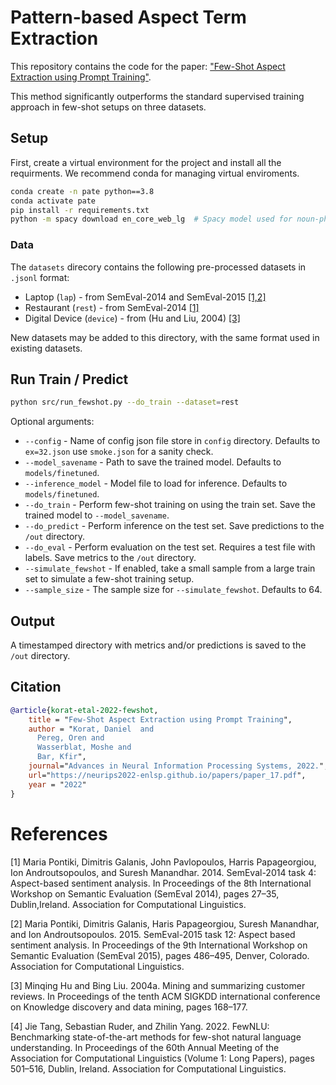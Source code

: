 # Pattern-based Aspect Term Extraction


This repository contains the code for the paper: ["Few-Shot Aspect Extraction using Prompt Training"](https://neurips2022-enlsp.github.io/papers/paper_17.pdf).

This method significantly outperforms the standard supervised training approach in few-shot setups on three datasets.

## Setup

First, create a virtual environment for the project and install all the requirments. We recommend conda for managing virtual enviroments.

```bash
conda create -n pate python==3.8
conda activate pate
pip install -r requirements.txt
python -m spacy download en_core_web_lg  # Spacy model used for noun-phrase extraction
```

### Data

The `datasets` direcory contains the following pre-processed datasets in `.jsonl` format:

 - Laptop (`lap`) - from SemEval-2014 and SemEval-2015 [[1,2]](#references)
 - Restaurant (`rest`) - from SemEval-2014 [[1]](#references)
 - Digital Device (`device`) - from (Hu and Liu, 2004) [[3]](#references)

New datasets may be added to this directory, with the same format used in existing datasets.

## Run Train / Predict

```bash
python src/run_fewshot.py --do_train --dataset=rest
```

Optional arguments:

 - `--config` - Name of config json file store in `config` directory. Defaults to `ex=32.json` use `smoke.json` for a sanity check.
 - `--model_savename` - Path to save the trained model. Defaults to `models/finetuned`.
 - `--inference_model` - Model file to load for inference. Defaults to `models/finetuned`.
 - `--do_train` - Perform few-shot training on using the train set. Save the trained model to `--model_savename`.
 - `--do_predict` - Perform inference on the test set. Save predictions to the `/out` directory.
 - `--do_eval` - Perform evaluation on the test set. Requires a test file with labels. Save metrics to the `/out` directory.
 - `--simulate_fewshot` - If enabled, take a small sample from a large train set to simulate a few-shot training setup. 
 - `--sample_size` - The sample size for `--simulate_fewshot`. Defaults to 64.

## Output

A timestamped directory with metrics and/or predictions is saved to the `/out` directory.

## Citation

```bibtex
@article{korat-etal-2022-fewshot,
    title = "Few-Shot Aspect Extraction using Prompt Training",
    author = "Korat, Daniel  and
      Pereg, Oren and
      Wasserblat, Moshe and
      Bar, Kfir",
    journal="Advances in Neural Information Processing Systems, 2022.",
    url="https://neurips2022-enlsp.github.io/papers/paper_17.pdf",
    year = "2022"
}
```

# References

[1] Maria Pontiki, Dimitris Galanis, John Pavlopoulos, Harris Papageorgiou, Ion Androutsopoulos, and Suresh Manandhar. 2014. SemEval-2014 task 4: Aspect-based sentiment analysis. In Proceedings of the 8th International Workshop on Semantic Evaluation (SemEval 2014), pages 27–35, Dublin,Ireland. Association for Computational Linguistics.

[2] Maria Pontiki, Dimitris Galanis, Haris Papageorgiou, Suresh Manandhar, and Ion Androutsopoulos. 2015. SemEval-2015 task 12: Aspect based sentiment analysis. In Proceedings of the 9th International Workshop on Semantic Evaluation (SemEval 2015), pages 486–495, Denver, Colorado. Association for Computational Linguistics.

[3] Minqing Hu and Bing Liu. 2004a. Mining and summarizing customer reviews. In Proceedings of the tenth ACM SIGKDD international conference on Knowledge discovery and data mining, pages 168–177.

[4] Jie Tang, Sebastian Ruder, and Zhilin Yang. 2022. FewNLU: Benchmarking state-of-the-art methods for few-shot natural language understanding. In Proceedings of the 60th Annual Meeting of the Association for Computational Linguistics (Volume 1: Long Papers), pages 501–516, Dublin, Ireland. Association for Computational Linguistics. 
